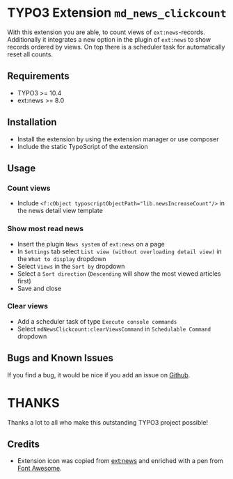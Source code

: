 # TYPO3 Extension `md_news_clickcount`
With this extension you are able, to count views of `ext:news`-records. Additionally it integrates a new option
in the plugin of `ext:news` to show records ordered by views. On top there is a scheduler task for automatically
reset all counts.

## Requirements
- TYPO3 >= 10.4
- ext:news >= 8.0

## Installation
- Install the extension by using the extension manager or use composer
- Include the static TypoScript of the extension

## Usage

### Count views
- Include `<f:cObject typoscriptObjectPath="lib.newsIncreaseCount"/>` in the news detail view template

### Show most read news
- Insert the plugin `News system` of `ext:news` on a page
- In `Settings` tab select `List view (without overloading detail view)` in the `What to display` dropdown
- Select `Views` in the `Sort by` dropdown
- Select a `Sort direction` (`Descending` will show the most viewed articles first)
- Save and close

### Clear views
- Add a scheduler task of type `Execute console commands`
- Select `mdNewsClickcount:clearViewsCommand` in `Schedulable Command` dropdown

## Bugs and Known Issues
If you find a bug, it would be nice if you add an issue on [Github](https://github.com/cdaecke/md_news_clickcount/issues).

# THANKS

Thanks a lot to all who make this outstanding TYPO3 project possible!

## Credits

- Extension icon was copied from [ext:news](https://github.com/georgringer/news) and enriched with a pen from [Font Awesome](https://fontawesome.com/icons/hand-pointer?style=solid).
